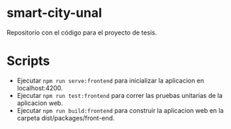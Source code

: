 # smart-city-unal
Repositorio con el código para el proyecto de tesis.

# Scripts 
- Ejecutar `npm run serve:frontend` para inicializar la aplicacion en localhost:4200.
- Ejecutar `npm run test:frontend` para correr las pruebas unitarias de la aplicacion web.
- Ejecutar `npm run build:frontend` para construir la aplicacion web en la carpeta dist/packages/front-end.